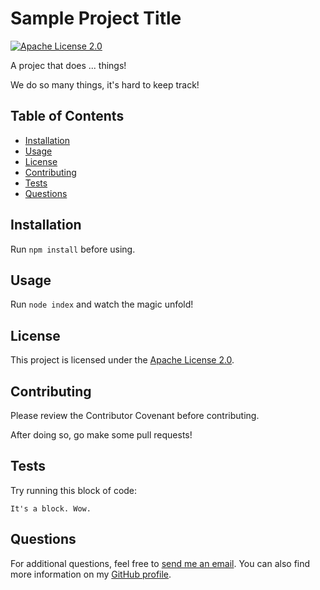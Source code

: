# Sample Project Title
[![Apache License 2.0](https://img.shields.io/badge/License-Apache%20License%202.0-brightGreen)](https://www.apache.org/licenses/LICENSE-2.0)

A projec that does ... things!

We do so many things, it's hard to keep track!

## Table of Contents
- [Installation](#installation)
- [Usage](#usage)
- [License](#license)
- [Contributing](#contributing)
- [Tests](#tests)
- [Questions](#questions)

## Installation
Run `npm install` before using.

## Usage
Run `node index` and watch the magic unfold!

## License
This project is licensed under the [Apache License 2.0](https://www.apache.org/licenses/LICENSE-2.0).

## Contributing
Please review the Contributor Covenant before contributing.

After doing so, go make some pull requests!

## Tests
Try running this block of code:

```It's a block. Wow.```

## Questions
For additional questions, feel free to [send me an email](mailto:userName@email.com). You can also find more information on my [GitHub profile](https://github.com/userName).
